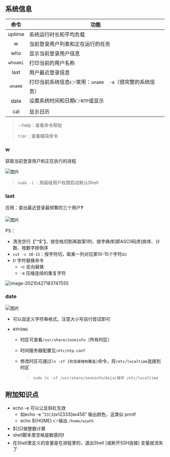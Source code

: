 ## 系统信息

|   命令   | 功能                                                   |
| :------: | ------------------------------------------------------ |
|  uptime  | 系统运行时长和平均负载                                 |
|    w     | 当前登录用户列表和正在运行的任务                       |
|   who    | 显示当前登录用户信息                                   |
| `whoami` | 打印当前的用户名称                                     |
|   last   | 用户最近登录信息                                       |
| `uname`  | 打印当前系统信息👉常用：`uname  -a`（很完整的系统信息） |
|   date   | 设置系统时间和日期👉`NTP`或显示                         |
|   cal    | 显示日历                                               |

> --help：查看命令帮助
>
> `tldr`：查看精简命令



### w

获取当前登录用户和正在执行的进程

![图片](http://139.196.138.42/wp-content/uploads/2021/01/Ic13dBaMvzxOr5V20210123.png)

> `sudo -i` ：用超级用户权限启动默认Shell



### last

应用：查出最近登录最频繁的三个用户❓

![图片](http://139.196.138.42/wp-content/uploads/2021/01/baodHKE7PZrOFux20210123.png)

PS：

- 清洗空行【”^$”】、按空格切割再取第1列、按字典序[即ASCII码序]排序、计数、按数字排倒序
- `cut -c 10-15`：按字符切，取某一列对应第10-15个字符zc
- tr 字符替换命令
  - -c 反向替换
  - -s 压缩连续的重复字符

![image-20210427183747555](C:\Users\Area1\AppData\Roaming\Typora\typora-user-images\image-20210427183747555.png)



### date

![图片](http://139.196.138.42/wp-content/uploads/2021/01/FNzOk7JEdTRY69t20210123.png)

- 可以自定义字符串格式，注意大小写自行尝试即可

- `NTP`/`DNS`

  - 时区可查看`/usr/share/zoneinfo`（所有时区）

  - 时间服务器配置见`/etc/ntp.conf`

  - 修改时区可通过`ln -sf [软连接强制覆盖]`命令，将`/etc/localtime`连接到时区

    > `sudo ln -sf /usr/share/zoneinfo/Asia/城市 /etc/localtime`


## 附加知识点

- echo -e 可以让反斜杠生效
  - 如echo -e “`33[32m`12333[`0m`456” 输出颜色，这类似 printf
  - echo ${HOME} 👉输出 `/home/wiwth`
- $[]只做整数计算
- shell脚本里空格是敏感的❗
- 在Shell里定义的变量是在进程里的，退出Shell [或断开SSH连接] 变量就消失了

